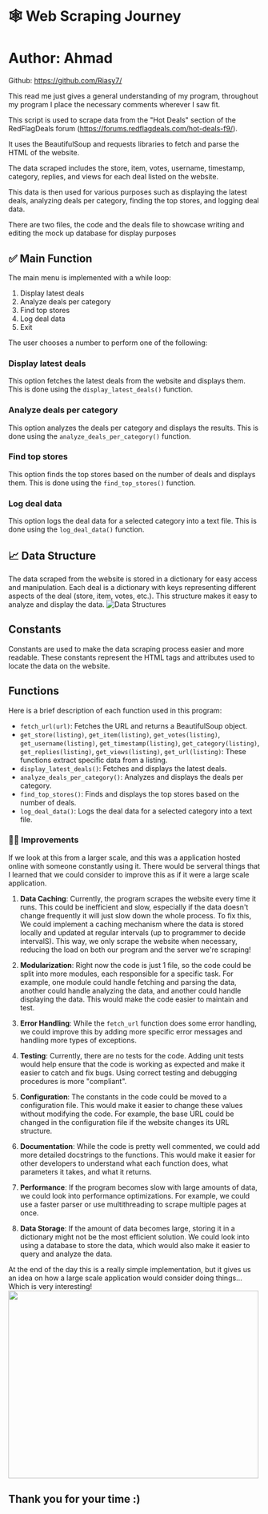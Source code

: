 # 🕸 Web Scraping Journey
# Author: Ahmad
Github: https://github.com/Riasy7/

This read me just gives a general understanding of my program, throughout my program I place the necessary comments wherever I saw fit. 

This script is used to scrape data from the "Hot Deals" section of the RedFlagDeals forum (https://forums.redflagdeals.com/hot-deals-f9/). 

It uses the BeautifulSoup and requests libraries to fetch and parse the HTML of the website. 

The data scraped includes the store, item, votes, username, timestamp, category, replies, and views for each deal listed on the website. 

This data is then used for various purposes such as displaying the latest deals, analyzing deals per category, finding the top stores, and logging deal data.

There are two files, the code and the deals file to showcase writing and editing the mock up database for display purposes

## ✅ Main Function

The main menu is implemented with a while loop:

1. Display latest deals
2. Analyze deals per category
3. Find top stores
4. Log deal data
5. Exit

The user chooses a number to perform one of the following:

### Display latest deals

This option fetches the latest deals from the website and displays them. This is done using the `display_latest_deals()` function.

### Analyze deals per category

This option analyzes the deals per category and displays the results. This is done using the `analyze_deals_per_category()` function.

### Find top stores

This option finds the top stores based on the number of deals and displays them. This is done using the `find_top_stores()` function.

### Log deal data

This option logs the deal data for a selected category into a text file. This is done using the `log_deal_data()` function.

## 📈 Data Structure

The data scraped from the website is stored in a dictionary for easy access and manipulation. Each deal is a dictionary with keys representing different aspects of the deal (store, item, votes, etc.). This structure makes it easy to analyze and display the data.
![Data Structures](https://miro.medium.com/v2/resize:fit:800/1*xGgaEhVE5dMD-R8krQG4PQ.gif)

## Constants

Constants are used to make the data scraping process easier and more readable. These constants represent the HTML tags and attributes used to locate the data on the website.

## Functions

Here is a brief description of each function used in this program:

- `fetch_url(url)`: Fetches the URL and returns a BeautifulSoup object.
- `get_store(listing)`, `get_item(listing)`, `get_votes(listing)`, `get_username(listing)`, `get_timestamp(listing)`, `get_category(listing)`, `get_replies(listing)`, `get_views(listing)`, `get_url(listing)`: These functions extract specific data from a listing.
- `display_latest_deals()`: Fetches and displays the latest deals.
- `analyze_deals_per_category()`: Analyzes and displays the deals per category.
- `find_top_stores()`: Finds and displays the top stores based on the number of deals.
- `log_deal_data()`: Logs the deal data for a selected category into a text file.


### 🤔🔑 Improvements

If we look at this from a larger scale, and this was a application hosted online with someone constantly using it. There would be serveral things that I learned that we could consider to improve this as if it were a large scale application.

  1. **Data Caching**: Currently, the program scrapes the website every time it runs. This could be inefficient and slow, especially if the data doesn't change frequently it will just slow down the whole process. To fix this, We could implement a caching mechanism where the data is stored locally and updated at regular intervals (up to programmer to decide intervalS). This way, we only scrape the website when necessary, reducing the load on both our program and the server we're scraping!
  
  2. **Modularization**: Right now the code is just 1 file, so the code could be split into more modules, each responsible for a specific task. For example, one module could handle fetching and parsing the data, another could handle analyzing the data, and another could handle displaying the data. This would make the code easier to maintain and test.
  
  3. **Error Handling**: While the `fetch_url` function does some error handling, we could improve this by adding more specific error messages and handling more types of exceptions.
  
  4. **Testing**: Currently, there are no tests for the code. Adding unit tests would help ensure that the code is working as expected and make it easier to catch and fix bugs. Using correct testing and debugging procedures is more "compliant".
  
  5. **Configuration**: The constants in the code could be moved to a configuration file. This would make it easier to change these values without modifying the code. For example, the base URL could be changed in the configuration file if the website changes its URL structure.
  
  6. **Documentation**: While the code is pretty well commented, we could add more detailed docstrings to the functions. This would make it easier for other developers to understand what each function does, what parameters it takes, and what it returns.
  
  7. **Performance**: If the program becomes slow with large amounts of data, we could look into performance optimizations. For example, we could use a faster parser or use multithreading to scrape multiple pages at once.
  
  8. **Data Storage**: If the amount of data becomes large, storing it in a dictionary might not be the most efficient solution. We could look into using a database to store the data, which would also make it easier to query and analyze the data.

At the end of the day this is a really simple implementation, but it gives us an idea on how a large scale application would consider doing things... Which is very interesting!
<img src="https://cdn.dribbble.com/users/962944/screenshots/14138307/media/ca3377660c3d2053c9d91ac175871429.gif" width="500" height="375">

## Thank you for your time :)
